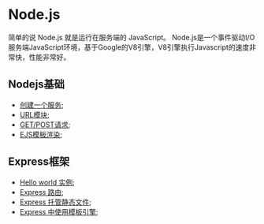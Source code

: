 # Node.js
简单的说 Node.js 就是运行在服务端的 JavaScript。
Node.js是一个事件驱动I/O服务端JavaScript环境，基于Google的V8引擎，V8引擎执行Javascript的速度非常快，性能非常好。

## Nodejs基础
- [创建一个服务](./list-1);
- [URL模块](./list-1);
- [GET/POST请求](./list-1);
- [EJS模板渲染](./list-1);

## Express框架
- [Hello world 实例](./list-5/list-1);
- [Express 路由](./list-5/list-2);
- [Express 托管静态文件](./list-5/list-3);
- [Express 中使用模板引擎](./list-5/list-4);